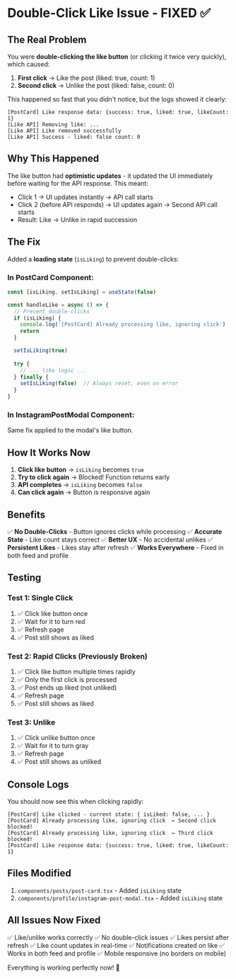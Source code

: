 # Double-Click Like Issue - FIXED ✅

## The Real Problem

You were **double-clicking the like button** (or clicking it twice very quickly), which caused:

1. **First click** → Like the post (liked: true, count: 1)
2. **Second click** → Unlike the post (liked: false, count: 0)

This happened so fast that you didn't notice, but the logs showed it clearly:

```
[PostCard] Like response data: {success: true, liked: true, likeCount: 1}
[Like API] Removing like: ...
[Like API] Like removed successfully
[Like API] Success - liked: false count: 0
```

## Why This Happened

The like button had **optimistic updates** - it updated the UI immediately before waiting for the API response. This meant:

- Click 1 → UI updates instantly → API call starts
- Click 2 (before API responds) → UI updates again → Second API call starts
- Result: Like → Unlike in rapid succession

## The Fix

Added a **loading state** (`isLiking`) to prevent double-clicks:

### In PostCard Component:
```typescript
const [isLiking, setIsLiking] = useState(false)

const handleLike = async () => {
  // Prevent double-clicks
  if (isLiking) {
    console.log('[PostCard] Already processing like, ignoring click')
    return
  }

  setIsLiking(true)
  
  try {
    // ... like logic ...
  } finally {
    setIsLiking(false)  // Always reset, even on error
  }
}
```

### In InstagramPostModal Component:
Same fix applied to the modal's like button.

## How It Works Now

1. **Click like button** → `isLiking` becomes `true`
2. **Try to click again** → Blocked! Function returns early
3. **API completes** → `isLiking` becomes `false`
4. **Can click again** → Button is responsive again

## Benefits

✅ **No Double-Clicks** - Button ignores clicks while processing
✅ **Accurate State** - Like count stays correct
✅ **Better UX** - No accidental unlikes
✅ **Persistent Likes** - Likes stay after refresh
✅ **Works Everywhere** - Fixed in both feed and profile

## Testing

### Test 1: Single Click
1. ✅ Click like button once
2. ✅ Wait for it to turn red
3. ✅ Refresh page
4. ✅ Post still shows as liked

### Test 2: Rapid Clicks (Previously Broken)
1. ✅ Click like button multiple times rapidly
2. ✅ Only the first click is processed
3. ✅ Post ends up liked (not unliked)
4. ✅ Refresh page
5. ✅ Post still shows as liked

### Test 3: Unlike
1. ✅ Click unlike button once
2. ✅ Wait for it to turn gray
3. ✅ Refresh page
4. ✅ Post still shows as unliked

## Console Logs

You should now see this when clicking rapidly:

```
[PostCard] Like clicked - current state: { isLiked: false, ... }
[PostCard] Already processing like, ignoring click  ← Second click blocked!
[PostCard] Already processing like, ignoring click  ← Third click blocked!
[PostCard] Like response data: {success: true, liked: true, likeCount: 1}
```

## Files Modified

1. `components/posts/post-card.tsx` - Added `isLiking` state
2. `components/profile/instagram-post-modal.tsx` - Added `isLiking` state

## All Issues Now Fixed

✅ Like/unlike works correctly
✅ No double-click issues
✅ Likes persist after refresh
✅ Like count updates in real-time
✅ Notifications created on like
✅ Works in both feed and profile
✅ Mobile responsive (no borders on mobile)

Everything is working perfectly now! 🎉
